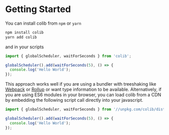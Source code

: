# Getting Started

You can install colib from `npm` or `yarn`

```bash
npm install colib
yarn add colib
```

and in your scripts

```typescript
import { globalScheduler, waitForSeconds } from 'colib';

globalScheduler().add(waitForSeconds(5), () => {
  console.log('Hello World');
});
```

This approach works well if you are using a bundler with treeshaking like [Webpack](https://webpack.js.org/) or [Rollup](https://rollupjs.org/guide/en) or want type information to be available. Alternatively, if you are using ES6 modules in your browser, you can load colib from a CDN by embedding the following script call directly into your javascript.

```javascript
import { globalScheduler, waitForSeconds } from '//unpkg.com/colib/dist/colib.min.js';

globalScheduler().add(waitForSeconds(5), () => {
  console.log('Hello World');
});
```
